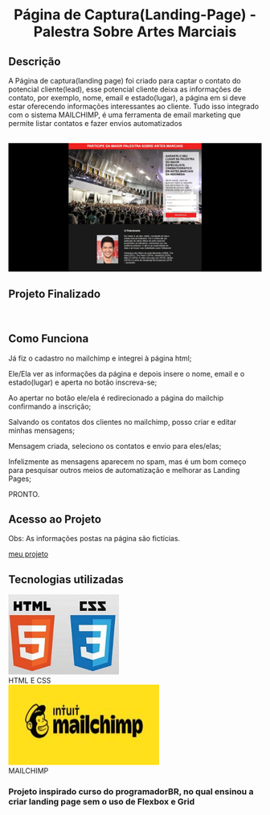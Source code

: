 <h1 align="center">  Página de Captura(Landing-Page) - Palestra Sobre Artes Marciais </h1>

<h2>Descrição</h2>
<p>A Página de captura(landing page) foi criado para captar o contato do potencial cliente(lead), esse potencial cliente deixa as informações de contato, por exemplo, nome, email e estado(lugar), a página em si deve estar oferecendo informações interessantes ao cliente. Tudo isso integrado com o sistema MAILCHIMP, é uma ferramenta de email marketing  que permite listar contatos e fazer envios automatizados</p><br>

<img src="https://github.com/Jasmg2002/Pagina-de-Captura--Landing-Page--Palestra-Sobre-Artes-Marciais/blob/main/image/photoPage.JPG">

<h2 color=green >Projeto Finalizado</h2><br>

<h2>Como Funciona</h2>
    <p>Já fiz o cadastro no mailchimp e integrei à página html;</p>
    <p>Ele/Ela ver as informações da página e depois insere o nome, email e o estado(lugar) e aperta no botão inscreva-se;</p>
    <p>Ao apertar no botão ele/ela é redirecionado a página do mailchip confirmando a inscrição;</p>
    <p>Salvando os contatos dos clientes no mailchimp, posso criar e editar minhas mensagens;</p>
    <p>Mensagem criada, seleciono os contatos e envio para eles/elas;</p>
    <p>Infelizmente as mensagens aparecem no spam, mas é um bom começo para pesquisar outros meios de automatização e melhorar as Landing Pages;</p>
    <p>PRONTO.</p>

<h2>Acesso ao Projeto</h2>
<p>Obs: As informações postas na página são fictícias.</p>

[meu projeto](https://jasmg2002.github.io/Pagina-de-Captura--Landing-Page--Palestra-Sobre-Artes-Marciais/)
   
<h2>Tecnologias utilizadas</h2>
<div>
  <img width=220px height=160px src="./image/html_css.jpg"><br>
  <span>HTML E CSS</span>
</div> 
<div>
  <img width=300px height=160px src="./image/mailchimp.jpg"><br>
  <span>MAILCHIMP</span>
</div>

### Projeto inspirado curso do programadorBR, no qual ensinou a criar landing page sem o uso de Flexbox e Grid
  
